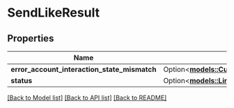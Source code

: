 # SendLikeResult

## Properties

Name | Type | Description | Notes
------------ | ------------- | ------------- | -------------
**error_account_interaction_state_mismatch** | Option<[**models::CurrentAccountInteractionState**](CurrentAccountInteractionState.md)> |  | [optional]
**status** | Option<[**models::LimitedActionStatus**](LimitedActionStatus.md)> |  | [optional]

[[Back to Model list]](../README.md#documentation-for-models) [[Back to API list]](../README.md#documentation-for-api-endpoints) [[Back to README]](../README.md)


